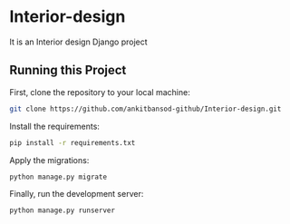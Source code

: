 # Interior-design
It is an Interior design Django project

## Running this Project 

First, clone the repository to your local machine:

```bash
git clone https://github.com/ankitbansod-github/Interior-design.git
```

Install the requirements:

```bash
pip install -r requirements.txt
```

Apply the migrations:

```bash
python manage.py migrate
```

Finally, run the development server:

```bash
python manage.py runserver
```
  
